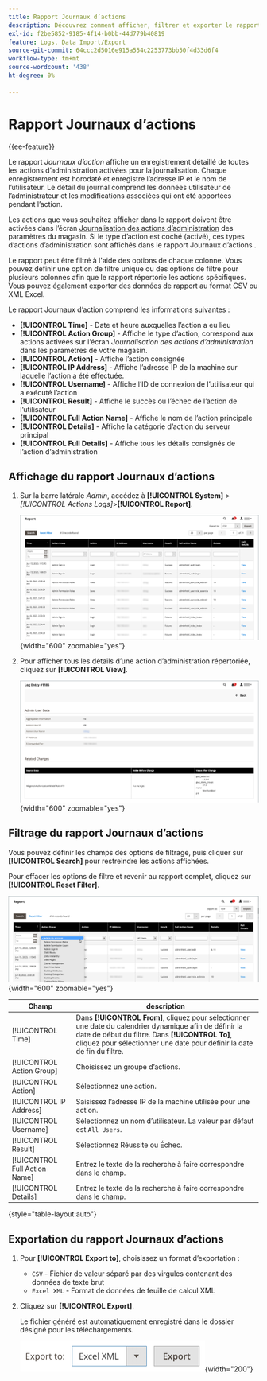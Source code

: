 ```yaml
---
title: Rapport Journaux d’actions
description: Découvrez comment afficher, filtrer et exporter le rapport Journal d’actions , qui fournit un enregistrement détaillé de toutes les actions d’administration activées dans les journaux.
exl-id: f2be5852-9185-4f14-b0bb-44d779b40819
feature: Logs, Data Import/Export
source-git-commit: 64ccc2d5016e915a554c2253773bb50f4d33d6f4
workflow-type: tm+mt
source-wordcount: '438'
ht-degree: 0%

---
```


# Rapport Journaux d’actions

{{ee-feature}}

Le rapport _Journaux d’action_ affiche un enregistrement détaillé de toutes les actions d’administration activées pour la journalisation. Chaque enregistrement est horodaté et enregistre l’adresse IP et le nom de l’utilisateur. Le détail du journal comprend les données utilisateur de l’administrateur et les modifications associées qui ont été apportées pendant l’action.

Les actions que vous souhaitez afficher dans le rapport doivent être activées dans l’écran [Journalisation des actions d’administration](action-log.md) des paramètres du magasin. Si le type d’action est coché (activé), ces types d’actions d’administration sont affichés dans le rapport Journaux d’actions .

Le rapport peut être filtré à l&#39;aide des options de chaque colonne. Vous pouvez définir une option de filtre unique ou des options de filtre pour plusieurs colonnes afin que le rapport répertorie les actions spécifiques. Vous pouvez également exporter des données de rapport au format CSV ou XML Excel.

Le rapport Journaux d’action comprend les informations suivantes :

- **[!UICONTROL Time]** - Date et heure auxquelles l’action a eu lieu
- **[!UICONTROL Action Group]** - Affiche le type d’action, correspond aux actions activées sur l’écran _Journalisation des actions d’administration_ dans les paramètres de votre magasin.
- **[!UICONTROL Action]** - Affiche l’action consignée
- **[!UICONTROL IP Address]** - Affiche l’adresse IP de la machine sur laquelle l’action a été effectuée.
- **[!UICONTROL Username]** - Affiche l’ID de connexion de l’utilisateur qui a exécuté l’action
- **[!UICONTROL Result]** - Affiche le succès ou l’échec de l’action de l’utilisateur
- **[!UICONTROL Full Action Name]** - Affiche le nom de l’action principale
- **[!UICONTROL Details]** - Affiche la catégorie d’action du serveur principal
- **[!UICONTROL Full Details]** - Affiche tous les détails consignés de l’action d’administration

## Affichage du rapport Journaux d’actions

1. Sur la barre latérale _Admin_, accédez à **[!UICONTROL System]** > _[!UICONTROL Actions Logs]_>**[!UICONTROL Report]**.

   ![Journaux d’action](./assets/action-log-report.png){width="600" zoomable="yes"}

1. Pour afficher tous les détails d’une action d’administration répertoriée, cliquez sur **[!UICONTROL View]**.

   ![&#x200B; Détails de l’entrée du journal d’action &#x200B;](./assets/action-log-report-view.png){width="600" zoomable="yes"}

## Filtrage du rapport Journaux d’actions

Vous pouvez définir les champs des options de filtrage, puis cliquer sur **[!UICONTROL Search]** pour restreindre les actions affichées.

Pour effacer les options de filtre et revenir au rapport complet, cliquez sur **[!UICONTROL Reset Filter]**.

![Filtres de rapports de journal d’action](./assets/action-log-report-filters.png){width="600" zoomable="yes"}

| Champ | description |
|--- |--- |
| [!UICONTROL Time] | Dans **[!UICONTROL From]**, cliquez pour sélectionner une date du calendrier dynamique afin de définir la date de début du filtre. Dans **[!UICONTROL To]**, cliquez pour sélectionner une date pour définir la date de fin du filtre. |
| [!UICONTROL Action Group] | Choisissez un groupe d’actions. |
| [!UICONTROL Action] | Sélectionnez une action. |
| [!UICONTROL IP Address] | Saisissez l’adresse IP de la machine utilisée pour une action. |
| [!UICONTROL Username] | Sélectionnez un nom d’utilisateur. La valeur par défaut est `All Users`. |
| [!UICONTROL Result] | Sélectionnez Réussite ou Échec. |
| [!UICONTROL Full Action Name] | Entrez le texte de la recherche à faire correspondre dans le champ. |
| [!UICONTROL Details] | Entrez le texte de la recherche à faire correspondre dans le champ. |

{style="table-layout:auto"}

## Exportation du rapport Journaux d’actions

1. Pour **[!UICONTROL Export to]**, choisissez un format d’exportation :

   - `CSV` - Fichier de valeur séparé par des virgules contenant des données de texte brut
   - `Excel XML` - Format de données de feuille de calcul XML

1. Cliquez sur **[!UICONTROL Export]**.

   Le fichier généré est automatiquement enregistré dans le dossier désigné pour les téléchargements.

   ![&#x200B; &lbrace;Export du rapport des journaux d’action](./assets/action-log-report-export.png){width="200"}
